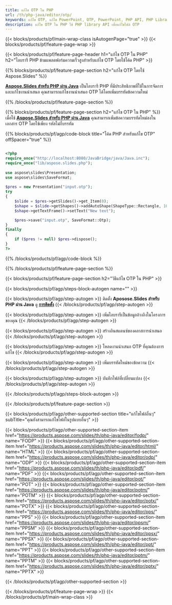 ```yaml
---
title: แก้ไข OTP ใน PHP
url: /th/php-java/editor/otp/
keywords: แก้ไข OTP, แก้ไข PowerPoint, OTP, PowerPoint, PHP API, PHP Library
description: แก้ไข OTP ใน PHP ใช้ PHP library API เพื่อแก้ไขไฟล์ OTP
---
```


{{< blocks/products/pf/main-wrap-class isAutogenPage="true" >}}
{{< blocks/products/pf/feature-page-wrap >}}

{{< blocks/products/pf/feature-page-header h1="แก้ไข OTP ใน PHP" h2="ไลบรารี PHP ข้ามแพลตฟอร์มความเร็วสูงสำหรับแก้ไข OTP โดยใช้โค้ด PHP" >}}

{{% blocks/products/pf/feature-page-section h2="แก้ไข OTP โดยใช้ Aspose.Slides" %}}

[**Aspose.Slides สำหรับ PHP ผ่าน Java**](https://products.aspose.com/slides/th/php-java/) เป็นไลบรารี PHP ที่มีประสิทธิภาพที่ใช้ในการจัดการและแก้ไขงานนำเสนอ คุณสามารถแก้ไขงานนำเสนอ OTP ได้โดยเพิ่มบรรทัดข้อความใหม่ 

{{% /blocks/products/pf/feature-page-section %}}

{{% blocks/products/pf/feature-page-section  h2="แก้ไข OTP ใน PHP" %}}
เมื่อใช้ [**Aspose.Slides สำหรับ PHP ผ่าน Java**](https://products.aspose.com/slides/th/php-java/) คุณสามารถเพิ่มข้อความบรรทัดใหม่ลงในเอกสาร OTP โดยใช้เพียง รหัสไม่กี่บรรทัด

{{% blocks/products/pf/agp/code-block title="โค้ด PHP สำหรับแก้ไข OTP" offSpacer="true" %}}

```php

<?php
require_once("http://localhost:8080/JavaBridge/java/Java.inc");
require_once("lib/aspose.slides.php");
 
use aspose\slides\Presentation;
use aspose\slides\SaveFormat;
 
$pres = new Presentation("input.otp");
try
{
    $slide = $pres->getSlides()->get_Item(0);     
    $shape = $slide->getShapes()->addAutoShape(ShapeType::Rectangle, 10, 10, 100, 50);
    $shape->getTextFrame()->setText("New text");

    $pres->save("input.otp", SaveFormat::Otp);
}
finally
{
    if ($pres != null) $pres->dispose();
}
?>
```
{{% /blocks/products/pf/agp/code-block %}}

{{% /blocks/products/pf/feature-page-section %}}

{{< blocks/products/pf/feature-page-section  h2="วิธีแก้ไข OTP ใน PHP" >}}

{{< blocks/products/pf/agp/steps-block-autogen name="" >}}


{{< blocks/products/pf/agp/step-autogen >}}
ติดตั้ง **Aposose.Slides สำหรับ PHP ผ่าน Java** ดู [**การติดตั้ง**](https://docs.aspose.com/slides/php-java/installation/)
{{< /blocks/products/pf/agp/step-autogen >}}

{{< blocks/products/pf/agp/step-autogen >}}
เพิ่มไลบรารีเป็นข้อมูลอ้างอิงในโครงการของคุณ
{{< /blocks/products/pf/agp/step-autogen >}}

{{< blocks/products/pf/agp/step-autogen >}}
สร้างอินสแตนซ์ของคลาสการนำเสนอ
{{< /blocks/products/pf/agp/step-autogen >}}

{{< blocks/products/pf/agp/step-autogen >}}
โหลดงานนำเสนอ OTP ที่คุณต้องการแก้ไข
{{< /blocks/products/pf/agp/step-autogen >}}

{{< blocks/products/pf/agp/step-autogen >}}
เพิ่มบรรทัดใหม่ของข้อความ
{{< /blocks/products/pf/agp/step-autogen >}}

{{< blocks/products/pf/agp/step-autogen >}}
บันทึกไฟล์ที่เปลี่ยนแปลง
{{< /blocks/products/pf/agp/step-autogen >}}

{{< /blocks/products/pf/agp/steps-block-autogen >}}


{{< /blocks/products/pf/feature-page-section >}}

{{< blocks/products/pf/agp/other-supported-section title="แก้ไขไฟล์อื่นๆ" subTitle="คุณยังสามารถแก้ไขไฟล์ในรูปแบบอื่นๆ" >}}

{{< blocks/products/pf/agp/other-supported-section-item href="https://products.aspose.com/slides/th/php-java/editor/fodp/" name="FODP" >}}
{{< blocks/products/pf/agp/other-supported-section-item href="https://products.aspose.com/slides/th/php-java/editor/html/" name="HTML" >}}
{{< blocks/products/pf/agp/other-supported-section-item href="https://products.aspose.com/slides/th/php-java/editor/odp/" name="ODP" >}}
{{< blocks/products/pf/agp/other-supported-section-item href="https://products.aspose.com/slides/th/php-java/editor/pdf/" name="PDF" >}}
{{< blocks/products/pf/agp/other-supported-section-item href="https://products.aspose.com/slides/th/php-java/editor/pot/" name="POT" >}}
{{< blocks/products/pf/agp/other-supported-section-item href="https://products.aspose.com/slides/th/php-java/editor/potm/" name="POTM" >}}
{{< blocks/products/pf/agp/other-supported-section-item href="https://products.aspose.com/slides/th/php-java/editor/potx/" name="POTX" >}}
{{< blocks/products/pf/agp/other-supported-section-item href="https://products.aspose.com/slides/th/php-java/editor/pps/" name="PPS" >}}
{{< blocks/products/pf/agp/other-supported-section-item href="https://products.aspose.com/slides/th/php-java/editor/ppsm/" name="PPSM" >}}
{{< blocks/products/pf/agp/other-supported-section-item href="https://products.aspose.com/slides/th/php-java/editor/ppsx/" name="PPSX" >}}
{{< blocks/products/pf/agp/other-supported-section-item href="https://products.aspose.com/slides/th/php-java/editor/ppt/" name="PPT" >}}
{{< blocks/products/pf/agp/other-supported-section-item href="https://products.aspose.com/slides/th/php-java/editor/pptm/" name="PPTM" >}}
{{< blocks/products/pf/agp/other-supported-section-item href="https://products.aspose.com/slides/th/php-java/editor/pptx/" name="PPTX" >}}


{{< /blocks/products/pf/agp/other-supported-section >}}

{{< /blocks/products/pf/feature-page-wrap >}}
{{< /blocks/products/pf/main-wrap-class >}}